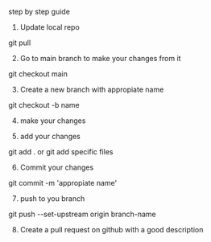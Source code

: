 step by step guide

1. Update local repo

git pull

2. Go to main branch to make your changes from it

git checkout main

3. Create a new branch with appropiate name

git checkout -b name

4. make your changes

5. add your changes

git add . or git add specific files

6. Commit your changes

git commit -m 'appropiate name'

7. push to you branch

git push --set-upstream origin branch-name

8. Create a pull request on github with a good description
